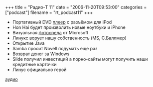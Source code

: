 +++
title = "Радио-T 11"
date = "2006-11-20T09:53:00"
categories = ["podcast"]
filename = "rt_podcast11"
+++


- Портативный DVD [плеер](http://mobbit.info/item/2025) c разъёмом для iPod
- Hon Hai будет произволить новые ноутбуки и iPhone
- Визуальная [фотосреда](http://labs.live.com/photosynth/) от Microsoft
- Линукс ворует нашу собственность (MS, С.Баллмер)
- Открытие Java
- Samba просит Novell подумать еще раз
- Возврат денег за Windows
- Slide получил инвестиций а порно-сайты могут получить наши кредитные карточки
- Линус официально герой

[аудио](http://cdn.radio-t.com/rt_podcast11.mp3)
<audio src="http://cdn.radio-t.com/rt_podcast11.mp3" preload="none"></audio>
